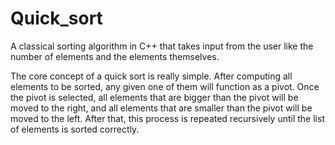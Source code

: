 # Quick_sort
A classical sorting algorithm in C++ that takes input from the user like the number of elements and the elements themselves. 

The core concept of a quick sort is really simple. After computing all elements to be sorted, any given one of them will function
as a pivot. Once the pivot is selected, all elements that are bigger than the pivot will be moved to the right, and all elements 
that are smaller than the pivot will be moved to the left. After that, this process is repeated recursively until the list of elements
is sorted correctly.
